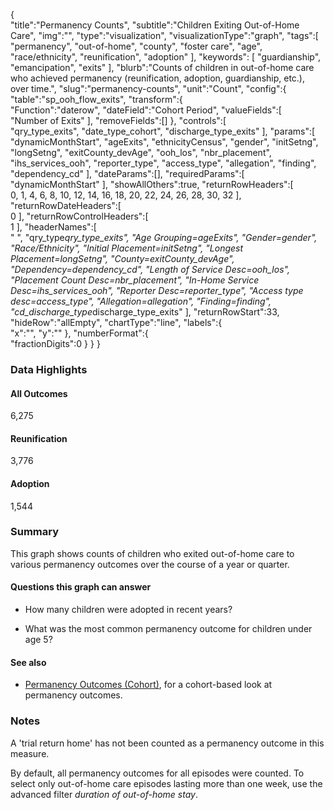 {  
   "title":"Permanency Counts",
   "subtitle":"Children Exiting Out-of-Home Care",
   "img":"",
   "type":"visualization",
   "visualizationType":"graph",
   "tags":[ 
      "permanency",
      "out-of-home",
      "county",
      "foster care",
      "age",
      "race/ethnicity",
      "reunification",
      "adoption"
   ],
   "keywords": [
      "guardianship",
      "emancipation",
      "exits"
   ],
   "blurb":"Counts of children in out-of-home care who achieved permanency (reunification, adoption, guardianship, etc.), over time.",
   "slug":"permanency-counts",
   "unit":"Count",
   "config":{  
      "table":"sp_ooh_flow_exits",
      "transform":{  
         "Function":"daterow",
         "dateField":"Cohort Period",
         "valueFields":[  
            "Number of Exits"
         ],
         "removeFields":[]
      },
      "controls":[  
         "qry_type_exits",
         "date_type_cohort",
         "discharge_type_exits"
      ],
      "params":[  
         "dynamicMonthStart",
         "ageExits",
         "ethnicityCensus",
         "gender",
         "initSetng",
         "longSetng",
         "exitCounty_devAge",
         "ooh_los",
         "nbr_placement",
         "ihs_services_ooh",
         "reporter_type",
         "access_type",
         "allegation",
         "finding",
         "dependency_cd"
      ],
      "dateParams":[],
      "requiredParams":[  
         "dynamicMonthStart"
      ],
      "showAllOthers":true,
      "returnRowHeaders":[  
         0,
         1,
         4,
         6,
         8,
         10,
         12,
         14,
         16,
         18,
         20,
         22,
         24,
         26,
         28,
         30,
         32
      ],
      "returnRowDateHeaders":[  
         0
      ],
      "returnRowControlHeaders":[  
         1
      ],
      "headerNames":[  
         "&nbsp;",
         "qry_type*qry_type_exits",
         "Age Grouping=ageExits",
         "Gender=gender",
         "Race/Ethnicity",
         "Initial Placement=initSetng",
         "Longest Placement=longSetng",
         "County=exitCounty_devAge",
         "Dependency=dependency_cd",
         "Length of Service Desc=ooh_los",
         "Placement Count Desc=nbr_placement",
         "In-Home Service Desc=ihs_services_ooh",
         "Reporter Desc=reporter_type",
         "Access type desc=access_type",
         "Allegation=allegation",
         "Finding=finding",
         "cd_discharge_type*discharge_type_exits"
      ],
      "returnRowStart":33,
      "hideRow":"allEmpty",
      "chartType":"line",
      "labels":{  
         "x":"",
         "y":""
      },
      "numberFormat":{  
         "fractionDigits":0
      }
   }
}


### Data Highlights

<div class="stat">
    <h4>All Outcomes</h4>
    <p>6,275</p>
</div>

<div class="stat">
    <h4>Reunification</h4>
    <p>3,776</p>
</div>

<div class="stat">
    <h4>Adoption</h4>
    <p>1,544</p>
</div>

### Summary

This graph shows counts of children who exited out-of-home care to various permanency outcomes over the course of a year or quarter.

#### Questions this graph can answer

- How many children were adopted in recent years?

- What was the most common permanency outcome for children under age 5?


#### See also

- [Permanency Outcomes (Cohort)](https://portal.cssat.org/visualizations/permanency-cohort), for a cohort-based look at permanency outcomes. 

### Notes 

A 'trial return home' has not been counted as a permanency outcome in this measure.

By default, all permanency outcomes for all episodes were counted. To select only out-of-home care episodes lasting more than one week, use the advanced filter *duration of out-of-home stay*.
